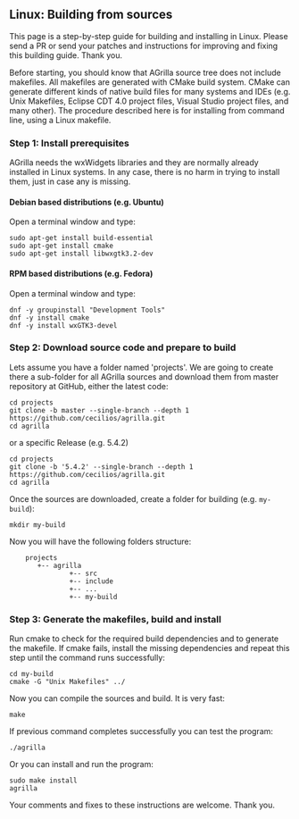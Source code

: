 ## Linux: Building from sources

This page is a step-by-step guide for building and installing in Linux. Please send a PR or send your patches and instructions for improving and fixing this building guide. Thank you.

Before starting, you should know that AGrilla source tree does not include makefiles. All makefiles are generated with CMake build system. CMake can generate different kinds of native build files for many systems and IDEs (e.g. Unix Makefiles, Eclipse CDT 4.0 project files, Visual Studio project files, and many other). The procedure described here is for installing from command line, using a Linux makefile.

### Step 1: Install prerequisites

AGrilla needs the wxWidgets libraries and they are normally already installed in Linux systems. In any case, there is no harm in trying to install them, just in case any is missing. 

#### Debian based distributions (e.g. Ubuntu)

Open a terminal window and type:

```
sudo apt-get install build-essential
sudo apt-get install cmake
sudo apt-get install libwxgtk3.2-dev
```

#### RPM based distributions (e.g. Fedora)

Open a terminal window and type:
```
dnf -y groupinstall "Development Tools"
dnf -y install cmake
dnf -y install wxGTK3-devel
```

### Step 2: Download source code and prepare to build

Lets assume you have a folder named 'projects'. We are going to create there a sub-folder for all AGrilla sources and download them from master repository at GitHub, either the latest code:

```
cd projects
git clone -b master --single-branch --depth 1 https://github.com/cecilios/agrilla.git
cd agrilla
```

or a specific Release (e.g. 5.4.2)

```
cd projects
git clone -b '5.4.2' --single-branch --depth 1 https://github.com/cecilios/agrilla.git
cd agrilla
```

Once the sources are downloaded, create a folder for building (e.g. `my-build`):

```
mkdir my-build
```

Now you will have the following folders structure:

```
    projects
       +-- agrilla
               +-- src
               +-- include
               +-- ...
               +-- my-build
```

### Step 3: Generate the makefiles, build and install

Run cmake to check for the required build dependencies and to generate the makefile. If cmake fails, install the missing dependencies and repeat this step until the command runs successfully:

```
cd my-build
cmake -G "Unix Makefiles" ../
```

Now you can compile the sources and build. It is very fast:

```
make
```

If previous command completes successfully you can test the program:

```
./agrilla
```

Or you can install and run the program:

```
sudo make install
agrilla
```

Your comments and fixes to these instructions are welcome. Thank you.

